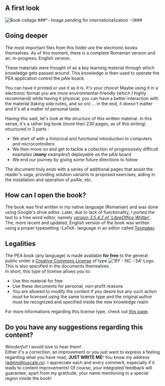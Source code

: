 ## A first look ##
![Book collage](http://i50.tinypic.com/24doaag.png)
###^- Image pending for internationalization :-)###

## Going deeper ##
The most important files from this folder are the electronic books themselves. As of this moment, there is a complete Romanian version and an, in-progress, English version.

These materials were thought of as a key learning material through which knowledge gets passed around. This knowledge is then used to operate the PEA application control the _pAle_ board.

You can have it printed or use it as it is. It's your choice! Maybe using it in a electronic format you are more environmental-friendly (which I highly recommend) while having it physical, you can have a better interaction with the material (taking side notes, and so on) ... in the end, it doesn't matter and it's all a matter of personal taste.

Having this said, let's look at the structure of this written material. In this sense, it's a rather big book (more then 230 pages, as of this writing) structured in 3 parts :
* We start of with a historical and functional introduction to computers and microcontrollers
* We then move on and get to tackle a collection of progressively difficult examples (*__many__ examples!*) deployable on the _pAle_ board
* We end our journey by giving some future directions to follow

The document truly ends with a series of additional pages that assist the reader's saga, providing solution variants to proposed exercises, aiding in the installation and operation of _psAle_, etc.

## How can I open the book? ##
The book was first written in my native language (Romanian) and was done using Google's drive editor. Later, due to lack of functionality, I ported the text to a free word editor, namely [*version 3.5.4.2 of 'LibreOffice Writter'*](http://ro.libreoffice.org/).  
The, more recent and updated, English version of the book was written using a proper typesetting -LaTeX- language in an editor called [Texmaker](http://www.xm1math.net/texmaker/).

## Legalities ##
The PEA book (any language) is made available **for free** to the general public under a [Creative Commons License](http://creativecommons.org/) of type !['BY - NC - SA' Logo](http://i.creativecommons.org/l/by-nc-sa/3.0/88x31.png). This is also specified in the documents themselves.  
In short, this type of license allows you to:
* Use this material for free
* Use these documents for personal, non-profit reasons
* You are allowed to modify the content if you desire but any such action must be licensed using the same license type and the original author must be recognized and specified inside the new knowledge realm

For more informations regarding this license type, check out [this page](http://creativecommons.org/licenses/by-nc-sa/3.0/en/).

## Do you have any suggestions regarding this content? ##
*Wonderful!* I would love to hear them!  
Either it's a correction, an improvement or you just want to express a feeling regarding what you have read, **JUST WRITE ME**! You know my address (admin@tuscale.ro). I appreciate each and every comment, especially if it leads to content improvements! Of course, your integrated feedback will guarantee, apart from my gratitude, your name mentioning in a special region inside the book!
